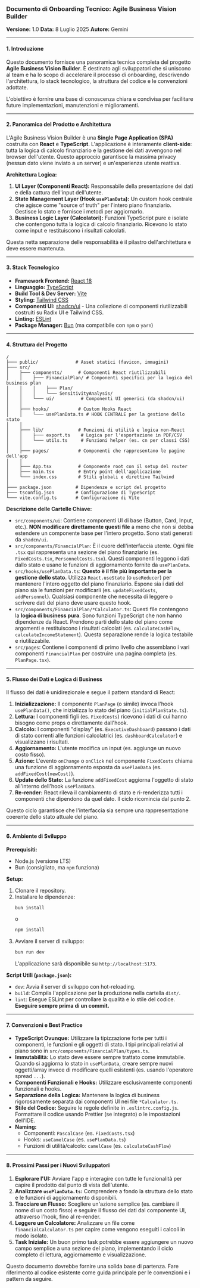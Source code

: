 ### **Documento di Onboarding Tecnico: Agile Business Vision Builder**

**Versione:** 1.0
**Data:** 8 Luglio 2025
**Autore:** Gemini

---

#### **1. Introduzione**

Questo documento fornisce una panoramica tecnica completa del progetto **Agile Business Vision Builder**. È destinato agli sviluppatori che si uniscono al team e ha lo scopo di accelerare il processo di onboarding, descrivendo l'architettura, lo stack tecnologico, la struttura del codice e le convenzioni adottate.

L'obiettivo è fornire una base di conoscenza chiara e condivisa per facilitare future implementazioni, manutenzioni e miglioramenti.

---

#### **2. Panoramica del Prodotto e Architettura**

L'Agile Business Vision Builder è una **Single Page Application (SPA)** costruita con **React** e **TypeScript**. L'applicazione è interamente **client-side**: tutta la logica di calcolo finanziario e la gestione dei dati avvengono nel browser dell'utente. Questo approccio garantisce la massima privacy (nessun dato viene inviato a un server) e un'esperienza utente reattiva.

**Architettura Logica:**

1.  **UI Layer (Componenti React):** Responsabile della presentazione dei dati e della cattura dell'input dell'utente.
2.  **State Management Layer (Hook `usePlanData`):** Un custom hook centrale che agisce come "source of truth" per l'intero piano finanziario. Gestisce lo stato e fornisce i metodi per aggiornarlo.
3.  **Business Logic Layer (Calcolatori):** Funzioni TypeScript pure e isolate che contengono tutta la logica di calcolo finanziario. Ricevono lo stato come input e restituiscono i risultati calcolati.

Questa netta separazione delle responsabilità è il pilastro dell'architettura e deve essere mantenuta.

---

#### **3. Stack Tecnologico**

*   **Framework Frontend:** [React 18](https://react.dev/)
*   **Linguaggio:** [TypeScript](https://www.typescriptlang.org/)
*   **Build Tool & Dev Server:** [Vite](https://vitejs.dev/)
*   **Styling:** [Tailwind CSS](https://tailwindcss.com/)
*   **Componenti UI:** [shadcn/ui](https://ui.shadcn.com/) - Una collezione di componenti riutilizzabili costruiti su Radix UI e Tailwind CSS.
*   **Linting:** [ESLint](https://eslint.org/)
*   **Package Manager:** [Bun](https://bun.sh/) (ma compatibile con `npm` o `yarn`)

---

#### **4. Struttura del Progetto**

```
/
├─── public/              # Asset statici (favicon, immagini)
├─── src/
│    ├─── components/      # Componenti React riutilizzabili
│    │    ├─── FinancialPlan/ # Componenti specifici per la logica del business plan
│    │    │    ├─── Plan/
│    │    │    └─── SensitivityAnalysis/
│    │    └─── ui/          # Componenti UI generici (da shadcn/ui)
│    │
│    ├─── hooks/           # Custom Hooks React
│    │    └─── usePlanData.ts # HOOK CENTRALE per la gestione dello stato
│    │
│    ├─── lib/             # Funzioni di utilità e logica non-React
│    │    ├─── export.ts    # Logica per l'esportazione in PDF/CSV
│    │    └─── utils.ts     # Funzioni helper (es. cn per classi CSS)
│    │
│    ├─── pages/           # Componenti che rappresentano le pagine dell'app
│    │
│    ├─── App.tsx          # Componente root con il setup del router
│    ├─── main.tsx         # Entry point dell'applicazione
│    └─── index.css        # Stili globali e direttive Tailwind
│
├─── package.json         # Dipendenze e script del progetto
├─── tsconfig.json        # Configurazione di TypeScript
└─── vite.config.ts       # Configurazione di Vite
```

**Descrizione delle Cartelle Chiave:**

*   `src/components/ui`: Contiene componenti UI di base (Button, Card, Input, etc.). **NON modificare direttamente questi file** a meno che non si debba estendere un componente base per l'intero progetto. Sono stati generati da `shadcn/ui`.
*   `src/components/FinancialPlan`: È il cuore dell'interfaccia utente. Ogni file `.tsx` qui rappresenta una sezione del piano finanziario (es. `FixedCosts.tsx`, `PersonnelCosts.tsx`). Questi componenti leggono i dati dallo stato e usano le funzioni di aggiornamento fornite da `usePlanData`.
*   `src/hooks/usePlanData.ts`: **Questo è il file più importante per la gestione dello stato.** Utilizza `React.useState` (o `useReducer`) per mantenere l'intero oggetto del piano finanziario. Espone sia i dati del piano sia le funzioni per modificarli (es. `updateFixedCosts`, `addPersonnel`). Qualsiasi componente che necessita di leggere o scrivere dati del piano deve usare questo hook.
*   `src/components/FinancialPlan/*Calculator.ts`: Questi file contengono la **logica di business pura**. Sono funzioni TypeScript che non hanno dipendenze da React. Prendono parti dello stato del piano come argomenti e restituiscono i risultati calcolati (es. `calculateCashFlow`, `calculateIncomeStatement`). Questa separazione rende la logica testabile e riutilizzabile.
*   `src/pages`: Contiene i componenti di primo livello che assemblano i vari componenti `FinancialPlan` per costruire una pagina completa (es. `PlanPage.tsx`).

---

#### **5. Flusso dei Dati e Logica di Business**

Il flusso dei dati è unidirezionale e segue il pattern standard di React:

1.  **Inizializzazione:** Il componente `PlanPage` (o simile) invoca l'hook `usePlanData()`, che inizializza lo stato del piano (`initialPlanState.ts`).
2.  **Lettura:** I componenti figli (es. `FixedCosts`) ricevono i dati di cui hanno bisogno come props o direttamente dall'hook.
3.  **Calcolo:** I componenti "display" (es. `ExecutiveDashboard`) passano i dati di stato correnti alle funzioni calcolatrici (es. `dashboardCalculator`) e visualizzano i risultati.
4.  **Aggiornamento:** L'utente modifica un input (es. aggiunge un nuovo costo fisso).
5.  **Azione:** L'evento `onChange` o `onClick` nel componente `FixedCosts` chiama una funzione di aggiornamento esposta da `usePlanData` (es. `addFixedCost(newCost)`).
6.  **Update dello Stato:** La funzione `addFixedCost` aggiorna l'oggetto di stato all'interno dell'hook `usePlanData`.
7.  **Re-render:** React rileva il cambiamento di stato e ri-renderizza tutti i componenti che dipendono da quel dato. Il ciclo ricomincia dal punto 2.

Questo ciclo garantisce che l'interfaccia sia sempre una rappresentazione coerente dello stato attuale del piano.

---

#### **6. Ambiente di Sviluppo**

**Prerequisiti:**
*   Node.js (versione LTS)
*   Bun (consigliato, ma `npm` funziona)

**Setup:**

1.  Clonare il repository.
2.  Installare le dipendenze:
    ```bash
    bun install
    ```
    o
    ```bash
    npm install
    ```
3.  Avviare il server di sviluppo:
    ```bash
    bun run dev
    ```
    L'applicazione sarà disponibile su `http://localhost:5173`.

**Script Utili (`package.json`):**

*   `dev`: Avvia il server di sviluppo con hot-reloading.
*   `build`: Compila l'applicazione per la produzione nella cartella `dist/`.
*   `lint`: Esegue ESLint per controllare la qualità e lo stile del codice. **Eseguire sempre prima di un commit.**

---

#### **7. Convenzioni e Best Practice**

*   **TypeScript Ovunque:** Utilizzare la tipizzazione forte per tutti i componenti, le funzioni e gli oggetti di stato. I tipi principali relativi al piano sono in `src/components/FinancialPlan/types.ts`.
*   **Immutabilità:** Lo stato deve essere sempre trattato come immutabile. Quando si aggiorna lo stato in `usePlanData`, creare sempre nuovi oggetti/array invece di modificare quelli esistenti (es. usando l'operatore spread `...`).
*   **Componenti Funzionali e Hooks:** Utilizzare esclusivamente componenti funzionali e hooks.
*   **Separazione della Logica:** Mantenere la logica di business rigorosamente separata dai componenti UI nei file `*Calculator.ts`.
*   **Stile del Codice:** Seguire le regole definite in `.eslintrc.config.js`. Formattare il codice usando Prettier (se integrato) o le impostazioni dell'IDE.
*   **Naming:**
    *   Componenti: `PascalCase` (es. `FixedCosts.tsx`)
    *   Hooks: `useCamelCase` (es. `usePlanData.ts`)
    *   Funzioni di utilità/calcolo: `camelCase` (es. `calculateCashFlow`)

---

#### **8. Prossimi Passi per i Nuovi Sviluppatori**

1.  **Esplorare l'UI:** Avviare l'app e interagire con tutte le funzionalità per capire il prodotto dal punto di vista dell'utente.
2.  **Analizzare `usePlanData.ts`:** Comprendere a fondo la struttura dello stato e le funzioni di aggiornamento disponibili.
3.  **Tracciare un Flusso:** Scegliere un'azione semplice (es. cambiare il nome di un costo fisso) e seguire il flusso dei dati dal componente UI, attraverso l'hook, fino al re-render.
4.  **Leggere un Calcolatore:** Analizzare un file come `financialCalculator.ts` per capire come vengono eseguiti i calcoli in modo isolato.
5.  **Task Iniziale:** Un buon primo task potrebbe essere aggiungere un nuovo campo semplice a una sezione del piano, implementando il ciclo completo di lettura, aggiornamento e visualizzazione.

Questo documento dovrebbe fornire una solida base di partenza. Fare riferimento al codice esistente come guida principale per le convenzioni e i pattern da seguire.
